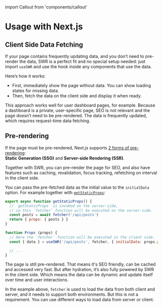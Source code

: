 import Callout from 'components/callout'

# Usage with Next.js

## Client Side Data Fetching

If your page contains frequently updating data, and you don’t need to pre-render the data, SWR is a perfect fit and no special setup needed: just import `useSWR` and use the hook inside any components that use the data.

Here’s how it works:

- First, immediately show the page without data. You can show loading states for missing data.
- Then, fetch the data on the client side and display it when ready.

This approach works well for user dashboard pages, for example. Because a dashboard is a private, user-specific page, SEO is not relevant and the page doesn’t need to be pre-rendered. The data is frequently updated, which requires request-time data fetching.

## Pre-rendering

If the page must be pre-rendered, Next.js supports [2 forms of pre-rendering](https://nextjs.org/docs/basic-features/data-fetching):  
**Static Generation (SSG)** and **Server-side Rendering (SSR)**.

Together with SWR, you can pre-render the page for SEO, and also have features such as caching, revalidation, focus tracking, refetching on interval in the client side.

You can pass the pre-fetched data as the initial value to the `initialData` option. For example together with [`getStaticProps`](https://nextjs.org/docs/basic-features/data-fetching#getstaticprops-static-generation):

```jsx
export async function getStaticProps() {
  // `getStaticProps` is invoked on the server-side,
  // so this `fetcher` function will be executed on the server-side.
  const posts = await fetcher('/api/posts')
  return { props: { posts } }
}

function Props (props) {
  // Here the `fetcher` function will be executed in the client side.
  const { data } = useSWR('/api/posts', fetcher, { initialData: props.posts })

  // ...
}
```

The page is still pre-rendered. That means it's SEO friendly, can be cached and accessed very fast. But after hydration, it’s also fully powered by SWR in the client side. 
Which means the data can be dynamic and update itself over time and user interactions.

<Callout emoji="💡">
  In the example above, <code>fetcher</code> is used to load the data from both client and server, 
  and it needs to support both environments. But this is not a requirement. You can use different ways to load data from server or client.
</Callout>
